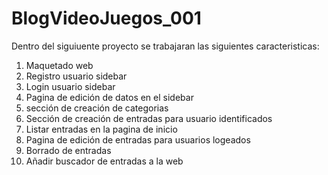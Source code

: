 # BlogVideoJuegos_001
Dentro del siguiuente proyecto se trabajaran las siguientes caracteristicas:
1. Maquetado web 
2. Registro usuario sidebar
3. Login usuario sidebar
4. Pagina de edición de datos en el sidebar
5. sección de creación de categorias
6. Sección de creación de entradas para usuario identificados
7. Listar entradas en la pagina de inicio
8. Pagina de edición de entradas para usuarios logeados
9. Borrado de entradas
10. Añadir buscador de entradas a la web
